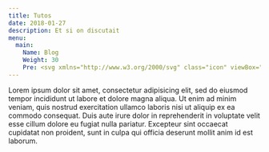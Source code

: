 ```yaml
---
title: Tutos
date: 2018-01-27
description: Et si on discutait
menu:
  main:
    Name: Blog
    Weight: 30
    Pre: <svg xmlns="http://www.w3.org/2000/svg" class="icon" viewBox="0 0 512 512" width="32" height="32" fill="none" stroke="currentcolor" stroke-linecap="round" stroke-linejoin="round" stroke-width="2"><title>Tuto</title><g xmlns="http://www.w3.org/2000/svg"><path d="m12.671 372.484c2.429 22.159 20.378 39.472 42.62 41.028 1.84.13 3.668.259 5.496.377 13.562.92 24.105 12.182 24.105 25.78v51.395c0 17.289 19.789 27.101 33.54 16.628 25.096-19.117 58.482-47.55 78.967-77.033 4.847-6.982 12.854-11.05 21.357-11.003 63.07.318 126.14-1.71 189.209-6.144 17.583-1.227 32.514-12.277 39.165-27.82 1.769-4.08 2.948-8.491 3.455-13.102 9.34-85.324 9.34-170.659 0-255.994-2.429-22.136-20.39-39.366-42.597-40.922-93.956-6.592-187.9-7.913-281.845-3.963-23.61.979-47.231 2.3-70.841 3.963-22.218 1.556-40.191 18.786-42.62 40.922-9.339 85.3-9.339 170.588-.011 255.888z" fill="#f4dd45"/><path d="m53.145 116.593c-9.339 85.303-9.339 170.587 0 255.89 2.435 22.158 20.37 39.466 42.623 41.026 1.826.133 3.671.247 5.497.38 13.561.913 24.098 12.173 24.098 25.772v51.391c0 3.518.818 6.714 2.244 9.51-3.157 2.491-6.219 4.869-9.186 7.132-13.751 10.461-33.532.647-33.532-16.642v-51.391c0-13.599-10.556-24.859-24.117-25.772-1.826-.133-3.652-.247-5.497-.38-22.234-1.56-40.189-18.868-42.604-41.026-9.338-85.303-9.338-170.587 0-255.89 2.435-22.139 20.408-39.371 42.623-40.93 23.604-1.654 47.226-2.986 70.848-3.956 42.072-1.769 84.162-2.492 126.234-2.13-28.587.209-57.173.932-85.76 2.13-23.603.97-47.226 2.301-70.848 3.956-22.215 1.56-40.188 18.792-42.623 40.93z" fill="#eab14d"/><g fill="#404a4a"><path d="m248.855 165.805h-179.618c-4.268 0-7.726-3.459-7.726-7.726s3.459-7.726 7.726-7.726h179.619c4.268 0 7.726 3.459 7.726 7.726s-3.459 7.726-7.727 7.726z"/><path d="m248.855 204.605h-179.618c-4.268 0-7.726-3.459-7.726-7.726s3.459-7.726 7.726-7.726h179.619c4.268 0 7.726 3.459 7.726 7.726s-3.459 7.726-7.727 7.726z"/><path d="m248.855 243.405h-179.618c-4.268 0-7.726-3.459-7.726-7.726s3.459-7.726 7.726-7.726h179.619c4.268 0 7.726 3.459 7.726 7.726s-3.459 7.726-7.727 7.726z"/><path d="m248.855 282.205h-179.618c-4.268 0-7.726-3.459-7.726-7.726s3.459-7.726 7.726-7.726h179.619c4.268 0 7.726 3.459 7.726 7.726s-3.459 7.726-7.727 7.726z"/><path d="m139.662 321.005h-70.425c-4.268 0-7.726-3.459-7.726-7.726s3.459-7.726 7.726-7.726h70.426c4.268 0 7.726 3.459 7.726 7.726s-3.459 7.726-7.727 7.726z"/></g><g><path d="m281.67 361.603c-1.379 0-2.775-.369-4.035-1.143-3.637-2.233-4.775-6.99-2.542-10.627l5.455-8.884c2.233-3.637 6.993-4.775 10.627-2.542 3.637 2.233 4.775 6.99 2.542 10.627l-5.455 8.884c-1.459 2.376-3.995 3.685-6.592 3.685z" fill="#404a4a"/><path d="m408.437 266.718c-3.892 0-7.24-2.932-7.672-6.889-1.594-14.611 14.336-39.295 40.459-78.358 21.409-32.016 45.676-68.304 49.07-89.36 2.933-18.215-4.856-31.004-23.15-38.011-3.985-1.526-5.978-5.994-4.452-9.979 1.525-3.984 5.991-5.979 9.979-4.452 24.972 9.564 36.956 29.574 32.878 54.898-3.931 24.387-28.104 60.535-51.481 95.493-17.379 25.987-39.007 58.33-37.942 68.092.463 4.242-2.602 8.056-6.843 8.519-.284.032-.566.047-.846.047z" fill="#b4d0d5"/><path d="m471.074 59.413 14.674-27.167c3.709-6.866 1.145-15.454-5.722-19.163l-21.07-11.381c-6.876-3.714-15.454-1.145-19.163 5.722l-14.674 27.166" fill="#dfeaef"/><path d="m476.232 11.034c-6.876-3.714-15.454-1.145-19.163 5.722l-14.674 27.167-17.277-9.332 14.674-27.167c3.709-6.866 12.287-9.436 19.163-5.722z" fill="#b4d0d5"/><path d="m471.856 72.267c-8.808 34.676-27.032 79.829-52.467 126.919-10.024 18.543-20.398 35.994-30.772 51.942-2.885 4.42-5.759 8.715-8.633 12.898-38.601 56.279-75.811 90.172-92.85 80.962-17.039-9.199-9.097-58.885 16.802-122.035 1.916-4.687 3.946-9.457 6.068-14.289 7.644-17.42 16.545-35.665 26.558-54.218 25.435-47.09 53.209-87.092 77.367-113.464 6.572-7.17 17.183-8.921 25.734-4.306l21.685 11.713c8.561 4.624 12.908 14.462 10.508 23.878z" fill="#6bbef6"/><path d="m287.136 344.991c-22.872-12.354-.738-97.667 49.428-190.541 25.437-47.092 53.201-87.093 77.366-113.475 6.568-7.163 17.183-8.919 25.734-4.299l7.858 4.245c-2.35-1.269-7.533 3.42-12.58 11.405-18.608 29.384-42.915 71.252-68.352 118.344-50.164 92.873-85.742 170.924-79.454 174.321z" fill="#528ecb"/><path d="m388.617 251.127c-2.885 4.42-5.759 8.715-8.633 12.898l-76.048-41.073c1.916-4.687 3.946-9.457 6.068-14.289z" fill="#dfeaef"/></g></g></svg>
---
```


Lorem ipsum dolor sit amet, consectetur adipisicing elit, sed do eiusmod tempor incididunt ut labore et dolore magna aliqua. Ut enim ad minim veniam, quis nostrud exercitation ullamco laboris nisi ut aliquip ex ea commodo consequat. Duis aute irure dolor in reprehenderit in voluptate velit esse cillum dolore eu fugiat nulla pariatur. Excepteur sint occaecat cupidatat non proident, sunt in culpa qui officia deserunt mollit anim id est laborum.